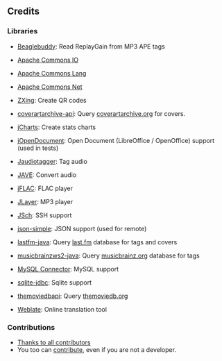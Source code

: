 ## Credits

###  Libraries

* [Beaglebuddy](http://www.beaglebuddy.com/): Read ReplayGain from MP3 APE tags
* [Apache Commons IO](https://commons.apache.org/proper/commons-io/)
* [Apache Commons Lang](https://commons.apache.org/proper/commons-lang/)
* [Apache Commons Net](https://commons.apache.org/proper/commons-net/)
* [ZXing](https://github.com/zxing/zxing): Create QR codes
* [coverartarchive-api](https://github.com/lastfm/coverartarchive-api): Query [coverartarchive.org](https://coverartarchive.org/) for covers.
* [jCharts](http://jcharts.sourceforge.net/): Create stats charts
* [jOpenDocument](http://jopendocument.org/): Open Document (LibreOffice / OpenOffice) support (used in tests)
* [Jaudiotagger](http://www.jthink.net/jaudiotagger/): Tag audio
* [JAVE](http://www.sauronsoftware.it/projects/jave/): Convert audio
* [jFLAC](http://jflac.sourceforge.net/): FLAC player
* [JLayer](http://www.javazoom.net/javalayer/javalayer.html): MP3 player
* [JSch](http://www.jcraft.com/jsch/): SSH support
* [json-simple](https://github.com/fangyidong/json-simple): JSON support (used for remote)
* [lastfm-java](https://github.com/jkovacs/lastfm-java): Query [last.fm](https://www.last.fm/) database for tags and covers
* [musicbrainzws2-java](https://github.com/schnatterer/musicbrainzws2-java): Query [musicbrainz.org](https://musicbrainz.org/) database for tags
* [MySQL Connector](https://dev.mysql.com/downloads/connector/j/): MySQL support
* [sqlite-jdbc](https://bitbucket.org/xerial/sqlite-jdbc): Sqlite support
* [themoviedbapi](https://github.com/holgerbrandl/themoviedbapi): Query [themoviedb.org](http://themoviedb.org/)

* [Weblate](https://hosted.weblate.org/engage/jamuz/): Online translation tool

### Contributions

* [Thanks to all contributors](https://github.com/phramusca/JaMuz/graphs/contributors)
* You too can [contribute](CONTRIBUTING.md), even if you are not a developer.
